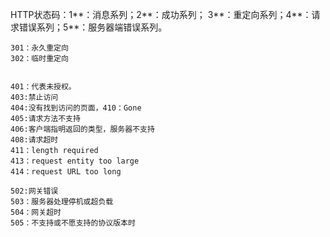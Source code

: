 HTTP状态码：1\*\*：消息系列；2\*\*：成功系列； 3\*\*：重定向系列；4\*\*：请求错误系列；5\*\*：服务器端错误系列。


    301：永久重定向
    302：临时重定向


    401：代表未授权。   
    403:禁止访问    
    404:没有找到访问的页面，410：Gone    
    405:请求方法不支持    
    406:客户端指明返回的类型，服务器不支持    
    408:请求超时    
    411：length required    
    413：request entity too large    
    414：request URL too long
    
    502:网关错误
    503：服务器处理停机或超负载
    504：网关超时
    505：不支持或不愿支持的协议版本时
    
    
